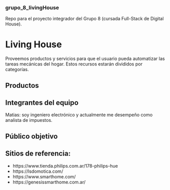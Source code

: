 ### grupo_8_livingHouse
Repo para el proyecto integrador del Grupo 8 (cursada Full-Stack de Digital House).

# Living House

Proveemos productos y servicios para que el usuario pueda automatizar las tareas mecánicas del hogar. Estos recursos estarán  divididos por categorías.

## Productos

## Integrantes del equipo

Matias: soy ingeniero electrónico y actualmente me desempeño como analista de impuestos.


## Público objetivo


## Sitios de referencia:
<ul>
    <li>https://www.tienda.philips.com.ar/178-philips-hue</li>
    <li>https://lsdomotica.com/</li>
    <li>https://www.smarthome.com/</li>
    <li>https://genesissmarthome.com.ar/</li>
</ul>